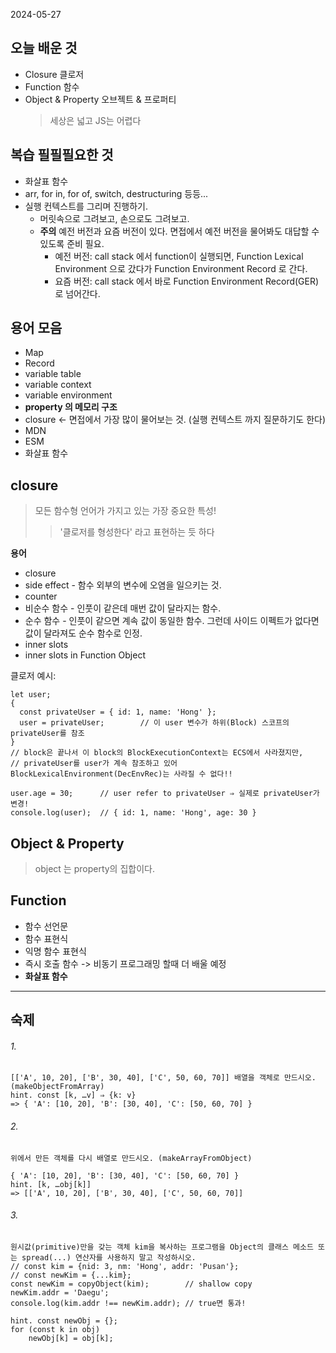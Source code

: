 2024-05-27

## 오늘 배운 것

- Closure 클로저
- Function 함수
- Object & Property 오브젝트 & 프로퍼티
  > 세상은 넓고 JS는 어렵다

## 복습 필필필요한 것

- 화살표 함수
- arr, for in, for of, switch, destructuring 등등...
- 실행 컨텍스트를 그리며 진행하기.
  - 머릿속으로 그려보고, 손으로도 그려보고.
  - **주의** 예전 버전과 요즘 버전이 있다. 면접에서 예전 버전을 물어봐도 대답할 수 있도록 준비 필요.
    - 예전 버전: call stack 에서 function이 실행되면, Function Lexical Environment 으로 갔다가 Function Environment Record 로 간다.
    - 요즘 버전: call stack 에서 바로 Function Environment Record(GER)로 넘어간다.

## 용어 모음

- Map
- Record
- variable table
- variable context
- variable environment
- **property 의 메모리 구조**
- closure <- 면접에서 가장 많이 물어보는 것.
  (실행 컨텍스트 까지 질문하기도 한다)
- MDN
- ESM
- 화살표 함수

## closure

> 모든 함수형 언어가 가지고 있는 가장 중요한 특성!
>
> > '클로저를 형성한다' 라고 표현하는 듯 하다

**용어**

- closure
- side effect - 함수 외부의 변수에 오염을 일으키는 것.
- counter
- 비순수 함수 - 인풋이 같은데 매번 값이 달라지는 함수.
- 순수 함수 - 인풋이 같으면 계속 값이 동일한 함수. 그런데 사이드 이펙트가 없다면 값이 달라져도 순수 함수로 인정.
- inner slots
- inner slots in Function Object

클로저 예시:

```
let user;
{
  const privateUser = { id: 1, name: 'Hong' };
  user = privateUser;        // 이 user 변수가 하위(Block) 스코프의 privateUser를 참조
}
// block은 끝나서 이 block의 BlockExecutionContext는 ECS에서 사라졌지만,
// privateUser를 user가 계속 참조하고 있어 BlockLexicalEnvironment(DecEnvRec)는 사라질 수 없다!!

user.age = 30;      // user refer to privateUser ⇒ 실제로 privateUser가 변경!
console.log(user);  // { id: 1, name: 'Hong', age: 30 }
```

## Object & Property

> object 는 property의 집합이다.

## Function

- 함수 선언문
- 함수 표현식
- 익명 함수 표현식
- 즉시 호출 함수 -> 비동기 프로그래밍 할때 더 배울 예정
- **화살표 함수**

---

## 숙제

###### 1.

```
[['A', 10, 20], ['B', 30, 40], ['C', 50, 60, 70]] 배열을 객체로 만드시오. (makeObjectFromArray)
hint. const [k, …v] ⇒ {k: v}
=> { 'A': [10, 20], 'B': [30, 40], 'C': [50, 60, 70] }
```

###### 2.

```
위에서 만든 객체를 다시 배열로 만드시오. (makeArrayFromObject)

{ 'A': [10, 20], 'B': [30, 40], 'C': [50, 60, 70] }
hint. [k, …obj[k]]
=> [['A', 10, 20], ['B', 30, 40], ['C', 50, 60, 70]]
```

###### 3.

```
원시값(primitive)만을 갖는 객체 kim을 복사하는 프로그램을 Object의 클래스 메소드 또는 spread(...) 연산자를 사용하지 말고 작성하시오.
// const kim = {nid: 3, nm: 'Hong', addr: 'Pusan'};
// const newKim = {...kim};
const newKim = copyObject(kim);        // shallow copy
newKim.addr = 'Daegu';
console.log(kim.addr !== newKim.addr); // true면 통과!

hint. const newObj = {};
for (const k in obj)
	newObj[k] = obj[k];
```
